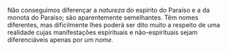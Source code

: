 ﻿Não conseguimos diferençar a *natureza* do espírito do Paraíso e a da monota do Paraíso; são aparentemente semelhantes. Têm nomes diferentes, mas dificilmente lhes poderá ser dito muito a respeito de uma realidade cujas manifestações espirituais e não-espirituais sejam diferenciáveis apenas por um *nome.*